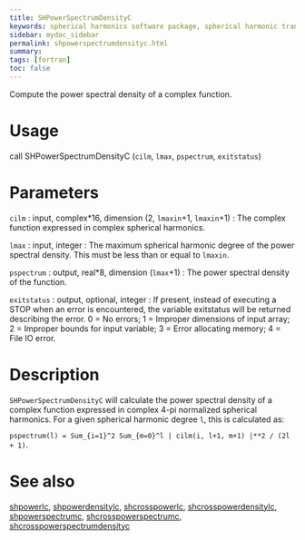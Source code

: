 ```yaml
---
title: SHPowerSpectrumDensityC
keywords: spherical harmonics software package, spherical harmonic transform, legendre functions, multitaper spectral analysis, fortran, Python, gravity, magnetic field
sidebar: mydoc_sidebar
permalink: shpowerspectrumdensityc.html
summary:
tags: [fortran]
toc: false
---
```


Compute the power spectral density of a complex function.

# Usage

call SHPowerSpectrumDensityC (`cilm`, `lmax`, `pspectrum`, `exitstatus`)

# Parameters

`cilm` : input, complex\*16, dimension (2, `lmaxin`+1, `lmaxin`+1)
:   The complex function expressed in complex spherical harmonics.

`lmax` : input, integer
:   The maximum spherical harmonic degree of the power spectral density. This must be less than or equal to `lmaxin`.

`pspectrum` : output, real\*8, dimension (`lmax`+1)
:   The power spectral density of the function.

`exitstatus` : output, optional, integer
:   If present, instead of executing a STOP when an error is encountered, the variable exitstatus will be returned describing the error. 0 = No errors; 1 = Improper dimensions of input array; 2 = Improper bounds for input variable; 3 = Error allocating memory; 4 = File IO error.

# Description

`SHPowerSpectrumDensityC` will calculate the power spectral density of a complex function expressed in complex 4-pi normalized spherical harmonics. For a given spherical harmonic degree `l`, this is calculated as:

`pspectrum(l) = Sum_{i=1}^2 Sum_{m=0}^l | cilm(i, l+1, m+1) |**2 / (2l + 1)`.

# See also

[shpowerlc](shpowerlc.html), [shpowerdensitylc](shpowerdensitylc.html), [shcrosspowerlc](shcrosspowerlc.html), [shcrosspowerdensitylc](shcrosspowerdensitylc.html), [shpowerspectrumc](shpowerspectrumc.html), [shcrosspowerspectrumc](shcrosspowerspectrumc.html), [shcrosspowerspectrumdensityc](shcrosspowerspectrumdensityc.html)
